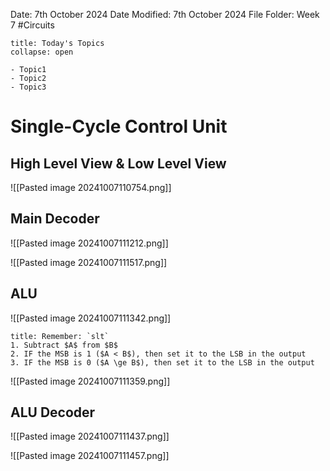 Date: 7th October 2024
Date Modified: 7th October 2024
File Folder: Week 7
#Circuits

```ad-abstract
title: Today's Topics
collapse: open

- Topic1
- Topic2
- Topic3

```

# Single-Cycle Control Unit
## High Level View & Low Level View

![[Pasted image 20241007110754.png]]

## Main Decoder

![[Pasted image 20241007111212.png]]

![[Pasted image 20241007111517.png]]

## ALU

![[Pasted image 20241007111342.png]]

```ad-note
title: Remember: `slt`
1. Subtract $A$ from $B$
2. IF the MSB is 1 ($A < B$), then set it to the LSB in the output
3. IF the MSB is 0 ($A \ge B$), then set it to the LSB in the output
```

![[Pasted image 20241007111359.png]]

## ALU Decoder

![[Pasted image 20241007111437.png]]

![[Pasted image 20241007111457.png]]